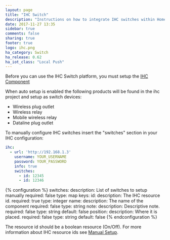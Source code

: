 ```yaml
---
layout: page
title: "IHC Switch"
description: "Instructions on how to integrate IHC switches within Home Assistant."
date: 2017-11-27 13:35
sidebar: true
comments: false
sharing: true
footer: true
logo: ihc.png
ha_category: Switch
ha_release: 0.62
ha_iot_class: "Local Push"
---
```


Before you can use the IHC Switch platform, you must setup the
[IHC Component](/components/ihc/)

When auto setup is enabled the following products will be found in the ihc
project and setup as switch devices:

- Wireless plug outlet
- Wireless relay
- Mobile wireless relay
- Dataline plug outlet

To manually configure IHC switches insert the "switches" section in your
IHC configuration:

```yaml
ihc:
  - url: 'http://192.168.1.3'
    username: YOUR_USERNAME
    password: YOUR_PASSWORD
    info: true 
    switches:
      - id: 12345
      - id: 12346
```

{% configuration %}
switches:
  description: List of switches to setup manually
  required: false
  type: map
  keys:
    id:
      description: The IHC resource id.
      required: true
      type: integer
    name:
      description: The name of the component
      required: false
      type: string
    note:
      description: Descriptive note.
      required: false
      type: string
      default: false
    position:
      description: Where it is placed.
      required: false
      type: string
      default: false
{% endconfiguration %}

The resource id should be a boolean resource (On/Off).
For more information about IHC resource ids see
[Manual Setup](/components/ihc/#manual-setup).
